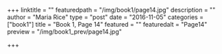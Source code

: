 +++
linktitle = ""
featuredpath = "/img/book1/page14.jpg"
description = ""
author = "Maria Rice"
type = "post"
date = "2016-11-05"
categories = ["book1"]
title = "Book 1, Page 14"
featured = ""
featuredalt = "Page14"
preview = "/img/book1_prev/page14.jpg"

+++

